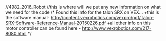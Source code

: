 //4982_2016_Robot
//this is where will we put any new information on what we need for the code
/*
Found this info for the talon SRX on VEX...
 +this is the software manual- http://content.vexrobotics.com/vexpro/pdf/Talon-SRX-Software-Reference-Manual-20150226.pdf
 +all other info on this motor controller can be found here - http://www.vexrobotics.com/217-8080.html
 */
